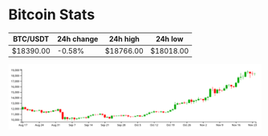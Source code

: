 # Bitcoin Stats

BTC/USDT|24h change|24h high|24h low|
|---|---|---|---|
|$18390.00|-0.58%|$18766.00|$18018.00|

<img src="./chart.svg">
